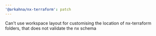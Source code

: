 ```yaml
---
'@arkahna/nx-terraform': patch
---
```


Can't use workspace layout for customising the location of nx-terraform folders, that does not validate the nx schema
